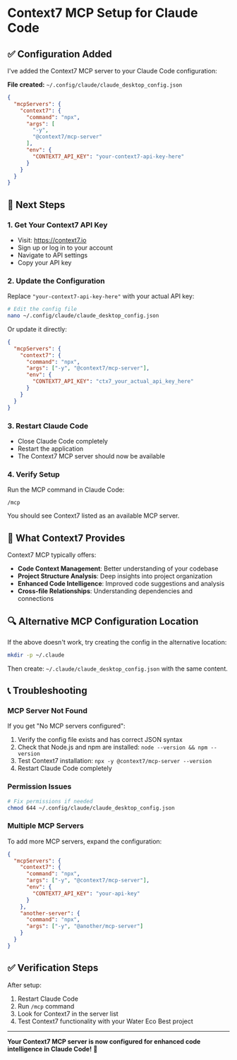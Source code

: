 # Context7 MCP Setup for Claude Code

## ✅ Configuration Added

I've added the Context7 MCP server to your Claude Code configuration:

**File created:** `~/.config/claude/claude_desktop_config.json`

```json
{
  "mcpServers": {
    "context7": {
      "command": "npx",
      "args": [
        "-y", 
        "@context7/mcp-server"
      ],
      "env": {
        "CONTEXT7_API_KEY": "your-context7-api-key-here"
      }
    }
  }
}
```

## 🔧 Next Steps

### 1. Get Your Context7 API Key
- Visit: https://context7.io
- Sign up or log in to your account
- Navigate to API settings
- Copy your API key

### 2. Update the Configuration
Replace `"your-context7-api-key-here"` with your actual API key:

```bash
# Edit the config file
nano ~/.config/claude/claude_desktop_config.json
```

Or update it directly:
```json
{
  "mcpServers": {
    "context7": {
      "command": "npx",
      "args": ["-y", "@context7/mcp-server"],
      "env": {
        "CONTEXT7_API_KEY": "ctx7_your_actual_api_key_here"
      }
    }
  }
}
```

### 3. Restart Claude Code
- Close Claude Code completely
- Restart the application
- The Context7 MCP server should now be available

### 4. Verify Setup
Run the MCP command in Claude Code:
```
/mcp
```

You should see Context7 listed as an available MCP server.

## 🌟 What Context7 Provides

Context7 MCP typically offers:
- **Code Context Management**: Better understanding of your codebase
- **Project Structure Analysis**: Deep insights into project organization  
- **Enhanced Code Intelligence**: Improved code suggestions and analysis
- **Cross-file Relationships**: Understanding dependencies and connections

## 🔍 Alternative MCP Configuration Location

If the above doesn't work, try creating the config in the alternative location:

```bash
mkdir -p ~/.claude
```

Then create: `~/.claude/claude_desktop_config.json` with the same content.

## 📞 Troubleshooting

### MCP Server Not Found
If you get "No MCP servers configured":
1. Verify the config file exists and has correct JSON syntax
2. Check that Node.js and npm are installed: `node --version && npm --version`
3. Test Context7 installation: `npx -y @context7/mcp-server --version`
4. Restart Claude Code completely

### Permission Issues
```bash
# Fix permissions if needed
chmod 644 ~/.config/claude/claude_desktop_config.json
```

### Multiple MCP Servers
To add more MCP servers, expand the configuration:
```json
{
  "mcpServers": {
    "context7": {
      "command": "npx",
      "args": ["-y", "@context7/mcp-server"],
      "env": {
        "CONTEXT7_API_KEY": "your-api-key"
      }
    },
    "another-server": {
      "command": "npx",
      "args": ["-y", "@another/mcp-server"]
    }
  }
}
```

## ✅ Verification Steps

After setup:
1. Restart Claude Code
2. Run `/mcp` command
3. Look for Context7 in the server list
4. Test Context7 functionality with your Water Eco Best project

---

**Your Context7 MCP server is now configured for enhanced code intelligence in Claude Code!** 🚀